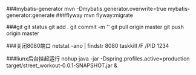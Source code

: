 ###mybatis-generator 
mvn -Dmybatis.generator.overwrite=true mybatis-generator:generate
###flyway
mvn flyway:migrate

###git 
git status
git add . 
git commit -m ''
git pull origin master
git push origin master


###关闭8080端口
netstat -ano | findstr 8080
taskkill /F /PID 1234


###liunx后台挂起运行
nohup java  -jar -Dspring.profiles.active=production  target/street_workout-0.0.1-SNAPSHOT.jar  &